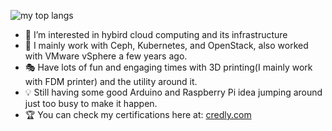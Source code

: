 ![my top langs](https://github-readme-stats.vercel.app/api/top-langs/?username=ZhaoKunqi&layout=compact&langs_count=8)
- 👀 I’m interested in hybird cloud computing and its infrastructure
- 🌱 I mainly work with Ceph, Kubernetes, and OpenStack, also worked with VMware vSphere a few years ago. 
- 🎭 Have lots of fun and engaging times with 3D printing(I mainly work with FDM printer) and the utility around it.
- 💡 Still having some good Arduino and Raspberry Pi idea jumping around just too busy to make it happen.
- 🏆 You can check my certifications here at: [credly.com](https://www.credly.com/users/kunqi-zhao/badges)
